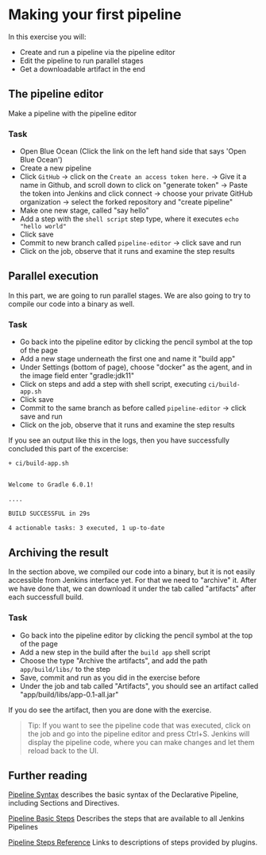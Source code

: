 # Making your first pipeline

In this exercise you will:

* Create and run a pipeline via the pipeline editor
* Edit the pipeline to run parallel stages
* Get a downloadable artifact in the end

## The pipeline editor

Make a pipeline with the pipeline editor

### Task

* Open Blue Ocean (Click the link on the left hand side that says 'Open Blue Ocean')
* Create a new pipeline
* Click `GitHub` -> click on the `Create an access token here.` -> Give it a name in Github, and scroll down to click on "generate token" -> Paste the token into Jenkins and click connect -> choose your private GitHub organization -> select the forked repository and "create pipeline"
* Make one new stage, called "say hello"
* Add a step with the `shell script` step type, where it executes `echo "hello world"`
* Click save
* Commit to new branch called `pipeline-editor` -> click save and run
* Click on the job, observe that it runs and examine the step results

## Parallel execution

In this part, we are going to run parallel stages.
We are also going to try to compile our code into a binary as well.

### Task

* Go back into the pipeline editor by clicking the pencil symbol at the top of the page
* Add a new stage underneath the first one and name it "build app"
* Under Settings (bottom of page), choose "docker" as the agent, and in the image field enter "gradle:jdk11"
* Click on steps and add a step with shell script, executing `ci/build-app.sh`
* Click save
* Commit to the same branch as before called `pipeline-editor` -> click save and run
* Click on the job, observe that it runs and examine the step results

If you see an output like this in the logs, then you have successfully concluded this part of the excercise:

```bash
+ ci/build-app.sh


Welcome to Gradle 6.0.1!

....

BUILD SUCCESSFUL in 29s

4 actionable tasks: 3 executed, 1 up-to-date

```

## Archiving the result

In the section above, we compiled our code into a binary, but it is not easily accessible from Jenkins interface yet.
For that we need to "archive" it.
After we have done that, we can download it under the tab called "artifacts" after each successfull build.

### Task

* Go back into the pipeline editor by clicking the pencil symbol at the top of the page
* Add a new step in the build after the `build app` shell script
* Choose the type "Archive the artifacts", and add the path `app/build/libs/` to the step
* Save, commit and run as you did in the exercise before
* Under the job and tab called "Artifacts", you should see an artifact called "app/build/libs/app-0.1-all.jar"

If you do see the artifact, then you are done with the exercise.

> Tip: If you want to see the pipeline code that was executed, click on the job and go into the pipeline editor and press Ctrl+S. Jenkins will display the pipeline code, where you can make changes and let them reload back to the UI.

## Further reading

[Pipeline Syntax](https://jenkins.io/doc/book/pipeline/syntax/) describes the basic syntax of the Declarative Pipeline, including Sections and Directives.

[Pipeline Basic Steps](https://jenkins.io/doc/pipeline/steps/workflow-basic-steps/#stash-stash-some-files-to-be-used-later-in-the-build) Describes the steps that are available to all Jenkins Pipelines

[Pipeline Steps Reference](https://jenkins.io/doc/pipeline/steps/) Links to descriptions of steps provided by plugins.
